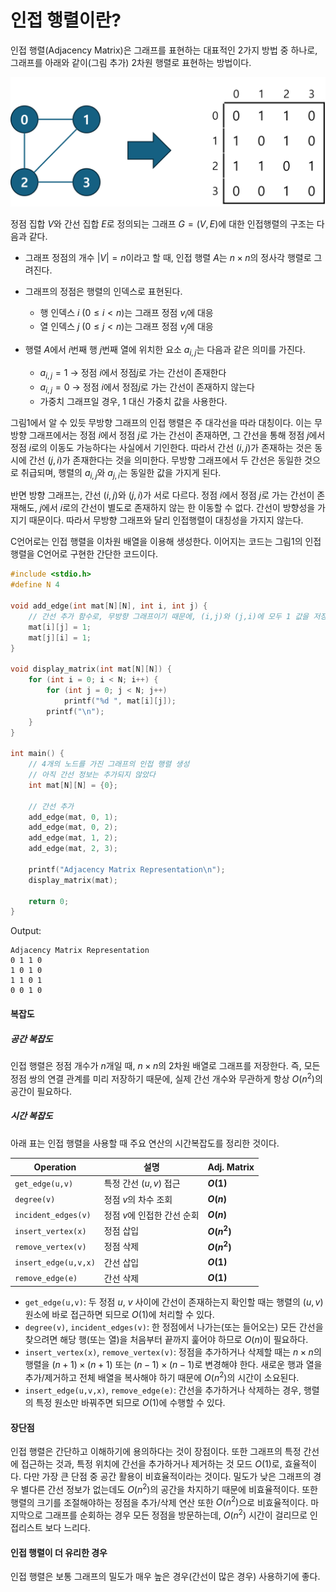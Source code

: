 <script type="text/x-mathjax-config">  
        MathJax.Hub.Config({  
        tex2jax: {  
	        inlineMath: [ ['$','$'], ["\\(","\\)"] ],  
	        displayMath: [ ['$$','$$'], ["\\[","\\]"] ],  
	        processEscapes: true  
        },  
        });  
</script>  
<script type="text/javascript" src="https://cdn.mathjax.org/mathjax/latest/MathJax.js?config=TeX-MML-AM_CHTML">  
</script>  

# 인접 행렬이란?

인접 행렬(Adjacency Matrix)은 그래프를 표현하는 대표적인 2가지 방법 중 하나로, 그래프를 아래와 같이(그림 추가) 2차원 행렬로 표현하는 방법이다.

![adjacency_matrix.png](adjacency_matrix.png)

정점 집합 $V$와 간선 집합 $E$로 정의되는 그래프 $G=(V,E)$에 대한 인접행렬의 구조는 다음과 같다.

- 그래프 정점의 개수 $|V| = n$이라고 할 때, 인접 행렬 $A$는 $n \times n$의 정사각 행렬로 그려진다.

- 그래프의 정점은 행렬의 인덱스로 표현된다.
	- 행 인덱스 $i$ $(0≤i<n)$는 그래프 정점 $v_i$에 대응
	- 열 인덱스  $j$ $(0≤j<n)$는 그래프 정점 $v_j$에 대응

- 행렬 $A$에서 $i$번째 행 $j$번째 열에 위치한 요소 $a_{i,j}$는 다음과 같은 의미를 가진다.
	- $a_{i,j} = 1$ → 정점 $i$에서 정점$j$로 가는 간선이 존재한다
	- $a_{i,j} = 0$ → 정점 $i$에서 정점$j$로 가는 간선이 존재하지 않는다
	- 가중치 그래프일 경우, 1 대신 가중치 값을 사용한다.

그림1에서 알 수 있듯 무방향 그래프의 인접 행렬은 주 대각선을 따라 대칭이다. 이는 무방향 그래프에서는 정점 $i$에서 정점 $j$로 가는 간선이 존재하면, 그 간선을 통해 정점 $j$에서 정점 $i$로의 이동도 가능하다는 사실에서 기인한다. 따라서 간선 $(i, j)$가 존재하는 것은 동시에 간선 $(j, i)$가 존재한다는 것을 의미한다. 무방향 그래프에서 두 간선은 동일한 것으로 취급되며, 행렬의 $a_{i,j}$와  $a_{j,i}$는 동일한 값을 가지게 된다.

반면 방향 그래프는, 간선 $(i, j)$와 $(j, i)$가 서로 다르다. 정점 $i$에서 정점 $j$로 가는 간선이 존재해도, $j$에서 $i$로의 간선이 별도로 존재하지 않는 한 이동할 수 없다. 간선이 방향성을 가지기 때문이다. 따라서 무방향 그래프와 달리 인접행렬이 대칭성을 가지지 않는다.

C언어로는 인접 행렬을 이차원 배열을 이용해 생성한다. 이어지는 코드는 그림1의 인접행렬을 C언어로 구현한 간단한 코드이다. 

```C
#include <stdio.h>  
#define N 4  
  
void add_edge(int mat[N][N], int i, int j) {  
    // 간선 추가 함수로, 무방향 그래프이기 때문에, (i,j)와 (j,i)에 모두 1 값을 저장한다.  
    mat[i][j] = 1;  
    mat[j][i] = 1;  
}  
  
void display_matrix(int mat[N][N]) {  
    for (int i = 0; i < N; i++) {  
        for (int j = 0; j < N; j++)  
            printf("%d ", mat[i][j]);  
        printf("\n");  
    }  
}  
  
int main() {  
    // 4개의 노드를 가진 그래프의 인접 행렬 생성  
    // 아직 간선 정보는 추가되지 않았다  
    int mat[N][N] = {0};  
  
    // 간선 추가  
    add_edge(mat, 0, 1);  
    add_edge(mat, 0, 2);  
    add_edge(mat, 1, 2);  
    add_edge(mat, 2, 3);  
  
    printf("Adjacency Matrix Representation\n");  
    display_matrix(mat);  
  
    return 0;  
}
```

Output:
```
Adjacency Matrix Representation
0 1 1 0
1 0 1 0
1 1 0 1
0 0 1 0
```

#### 복잡도
##### 공간 복잡도
인접 행렬은 정점 개수가 $n$개일 때, $n×n$의 2차원 배열로 그래프를 저장한다.
즉, 모든 정점 쌍의 연결 관계를 미리 저장하기 때문에, 실제 간선 개수와 무관하게 항상 $O(n^2)$의 공간이 필요하다.

##### 시간 복잡도
아래 표는 인접 행렬을 사용할 때 주요 연산의 시간복잡도를 정리한 것이다.

| Operation                | 설명                    | Adj. Matrix  |
| ------------------------ | --------------------- | ------------ |
| `get_edge(u,v)`      | 특정 간선 $(u,v)$ 접근  | **$O(1)$**   |
| `degree(v)`          | 정점 $v$의 차수 조회     | **$O(n)$**   |
| `incident_edges(v)`  | 정점 $v$에 인접한 간선 순회 | **$O(n)$**   |
| `insert_vertex(x)`   | 정점 삽입             | **$O(n^2)$** |
| `remove_vertex(v)`   | 정점 삭제             | **$O(n^2)$** |
| `insert_edge(u,v,x)` | 간선 삽입             | **$O(1)$**   |
| `remove_edge(e)`     | 간선 삭제             | **$O(1)$**   |

- `get_edge(u,v)`: 두 정점 $u$, $v$ 사이에 간선이 존재하는지 확인할 때는 행렬의 $(u, v)$ 원소에 바로 접근하면 되므로 $O(1)$에 처리할 수 있다.
- `degree(v)`, `incident_edges(v)`: 한 정점에서 나가는(또는 들어오는) 모든 간선을 찾으려면 해당 행(또는 열)을 처음부터 끝까지 훑어야 하므로 $O(n)$이 필요하다.
- `insert_vertex(x)`, `remove_vertex(v)`: 정점을 추가하거나 삭제할 때는 $n \times n$의 행렬을 $(n+1) \times (n+1)$ 또는 $(n-1) \times (n-1)$로 변경해야 한다. 새로운 행과 열을 추가/제거하고 전체 배열을 복사해야 하기 때문에 $O(n^2)$의 시간이 소요된다.
- `insert_edge(u,v,x)`, `remove_edge(e)`: 간선을 추가하거나 삭제하는 경우, 행렬의 특정 원소만 바꿔주면 되므로 $O(1)$에 수행할 수 있다.


#### 장단점
인접 행렬은 간단하고 이해하기에 용의하다는 것이 장점이다. 또한 그래프의 특정 간선에 접근하는 것과, 특정 위치에 간선을 추가하거나 제거하는 것 모드 $O(1)$로, 효율적이다.
다만 가장 큰 단점 중 공간 활용이 비효율적이라는 것이다. 밀도가 낮은 그래프의 경우 별다른 간선 정보가 없는데도 $O(n^2)$의 공간을 차지하기 때문에 비효율적이다. 또한 행렬의 크기를 조절해야하는 정점을 추가/삭제 연산 또한 $O(n^2)$으로 비효율적이다. 마지막으로 그래프를 순회하는 경우 모든 정점을 방문하는데,  $O(n^2)$ 시간이 걸리므로 인접리스트 보다 느리다.

#### 인접 행렬이 더 유리한 경우
인접 행렬은 보통 그래프의 밀도가 매우 높은 경우(간선이 많은 경우) 사용하기에 좋다.